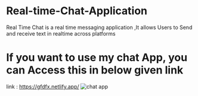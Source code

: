 # Real-time-Chat-Application
Real Time Chat is a real time messaging application ,It allows Users to Send and receive text in realtime across platforms
# If you want to use my chat App, you  can Access this in below given link
link : https://gfdfx.netlify.app/
![chat app](https://user-images.githubusercontent.com/100309892/193644056-2228be24-a26e-4f95-9853-6516aabbf599.PNG)
